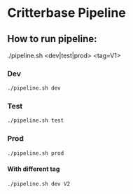 # Critterbase Pipeline

## How to run pipeline:
./pipeline.sh <dev|test|prod> <tag=V1>

### Dev
```bash
./pipeline.sh dev
```

### Test
```bash
./pipeline.sh test
```

### Prod
```bash
./pipeline.sh prod
```

#### With different tag
```bash
./pipeline.sh dev V2
```

